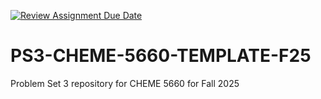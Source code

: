 [![Review Assignment Due Date](https://classroom.github.com/assets/deadline-readme-button-22041afd0340ce965d47ae6ef1cefeee28c7c493a6346c4f15d667ab976d596c.svg)](https://classroom.github.com/a/vayOnhn-)
# PS3-CHEME-5660-TEMPLATE-F25
Problem Set 3 repository for CHEME 5660 for Fall 2025
